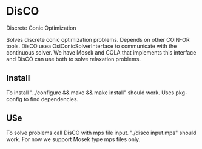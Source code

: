 # DisCO
Discrete Conic Optimization

Solves discrete conic optimization problems. Depends on other COIN-OR tools. DisCO usea OsiConicSolverInterface to communicate with the continuous solver. We have Mosek and COLA that implements this interface and DisCO can use both to solve relaxation problems.

## Install
To install "../configure && make && make install" should work. Uses pkg-config to find dependencies.

## USe
To solve problems call DisCO with mps file input. "./disco input.mps" should work. For now we support Mosek type mps files only.

